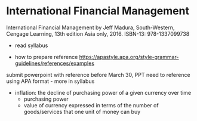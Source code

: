 # International Financial Management

International Financial Management by Jeff Madura, South-Western, Cengage Learning, 13th edition Asia only, 2016. ISBN-13: 978-1337099738

- read syllabus

- how to prepare reference https://apastyle.apa.org/style-grammar-guidelines/references/examples

submit powerpoint with reference before March 30, PPT need to reference using APA format - more in syllabus

- inflation: the decline of purchasing power of a given currency over time
  - purchasing power
  - value of currency expressed in terms of the number of goods/services that one unit of money can buy
